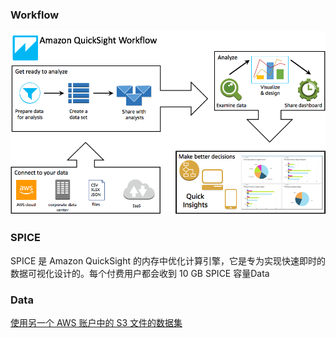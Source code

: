 
### Workflow

![img](images/quicksight-workflow-overview.png)

### SPICE

SPICE 是 Amazon QuickSight 的内存中优化计算引擎，它是专为实现快速即时的数据可视化设计的。每个付费用户都会收到 10 GB SPICE 容量Data

### Data

[使用另一个 AWS 账户中的 S3 文件的数据集](https://docs.aws.amazon.com/zh_cn/quicksight/latest/user/using-s3-files-in-another-aws-account.html)